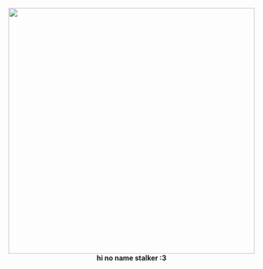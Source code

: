 <p align="center">
  <img src="https://media1.tenor.com/m/Ji_EAW5ZvdMAAAAd/hatsune-miku-hi.gif" width="500"/>
  <br>
  <b>hi no name stalker :3</b>
</p>
